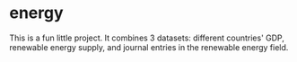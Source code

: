 # energy
This is a fun little project. It combines 3 datasets: different countries' GDP, renewable energy supply, and journal entries in the renewable energy field.
